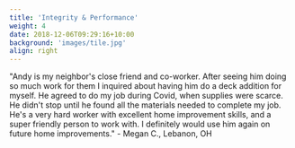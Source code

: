 ```yaml
---
title: 'Integrity & Performance'
weight: 4
date: 2018-12-06T09:29:16+10:00
background: 'images/tile.jpg'
align: right
---
```

"Andy is my neighbor's close friend and co-worker. After seeing him doing so much work for them I inquired about having him do a deck addition for myself. He agreed to do my job during Covid, when supplies were scarce. He didn't stop until he found all the materials needed to complete my job. He's a very hard worker with excellent home improvement skills, and a super friendly person to work with. I definitely would use him again on future home improvements." - Megan C., Lebanon, OH
